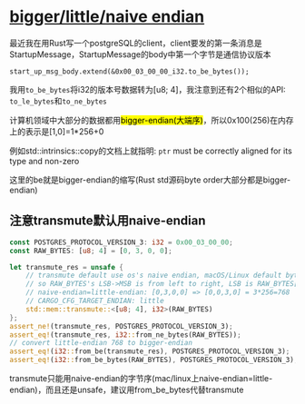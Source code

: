 # [bigger/little/naive endian](/2020/10/little_endian_big_endian_byte_order.md)

最近我在用Rust写一个postgreSQL的client，client要发的第一条消息是StartupMessage，StartupMessage的body中第一个字节是通信协议版本

`start_up_msg_body.extend(&0x00_03_00_00_i32.to_be_bytes());`

我用`to_be_bytes`将i32的版本号数据转为[u8; 4]，我注意到还有2个相似的API: `to_le_bytes`和`to_ne_bytes`

计算机领域中大部分的数据都用<mark>bigger-endian(大端序)</mark>，所以0x100(256)在内存上的表示是\[1,0]=1*256+0

例如std::intrinsics::copy的文档上就指明: `ptr` must be correctly aligned for its type and non-zero

这里的be就是bigger-endian的缩写(Rust std源码byte order大部分都是bigger-endian)

## 注意transmute默认用naive-endian

```rust
const POSTGRES_PROTOCOL_VERSION_3: i32 = 0x00_03_00_00;
const RAW_BYTES: [u8; 4] = [0, 3, 0, 0];

let transmute_res = unsafe {
    // transmute default use os's naive endian, macOS/Linux default byte order is little-endian(LSB first, 小端序), LSB: Least Significant Bit
    // so RAW_BYTES's LSB->MSB is from left to right, LSB is RAW_BYTES[3]
    // naive-endian=little-endian: [0,3,0,0] => [0,0,3,0] = 3*256=768
    // CARGO_CFG_TARGET_ENDIAN: little
    std::mem::transmute::<[u8; 4], i32>(RAW_BYTES)
};
assert_ne!(transmute_res, POSTGRES_PROTOCOL_VERSION_3);
assert_eq!(transmute_res, i32::from_ne_bytes(RAW_BYTES));
// convert little-endian 768 to bigger-endian
assert_eq!(i32::from_be(transmute_res), POSTGRES_PROTOCOL_VERSION_3);
assert_eq!(i32::from_be_bytes(RAW_BYTES), POSTGRES_PROTOCOL_VERSION_3);
```

transmute只能用naive-endian的字节序(mac/linux上naive-endian=little-endian)，而且还是unsafe，建议用from_be_bytes代替transmute
